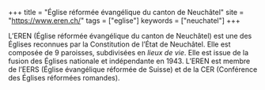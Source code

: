 +++
title = "Église réformée évangélique du canton de Neuchâtel"
site = "https://www.eren.ch/"
tags = ["eglise"]
keywords = ["neuchatel"]
+++

L’EREN (Église réformée évangélique du canton de Neuchâtel) est une des Églises reconnues par la Constitution de l’État de Neuchâtel. Elle est composée de 9 paroisses, subdivisées en *lieux de vie*. Elle est issue de la fusion des Églises nationale et indépendante en 1943. L’EREN est membre de l’EERS (Église évangélique réformée de Suisse) et de la CER (Conférence des Églises réformées romandes).
